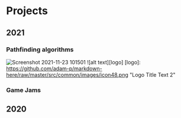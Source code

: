 # Projects
## 2021
### Pathfinding algorithms
![Screenshot 2021-11-23 101501](https://user-images.githubusercontent.com/56797234/143051750-f7a9bde3-b767-40da-82a8-84656c33672f.png)
![alt text][logo]
[logo]: https://github.com/adam-p/markdown-here/raw/master/src/common/images/icon48.png "Logo Title Text 2"
### Game Jams
## 2020

